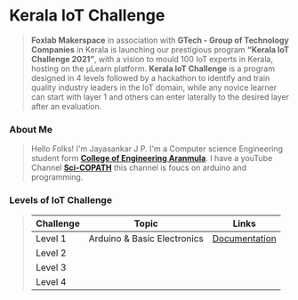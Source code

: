 # Kerala IoT Challenge

> **Foxlab Makerspace** in association with **GTech - Group of Technology Companies** in Kerala is launching our prestigious program  **“Kerala IoT Challenge 2021”**,  with a vision to mould 100 IoT experts in Kerala, hosting on the µLearn platform. **Kerala IoT Challenge** is a program designed in 4 levels followed by a hackathon to identify and train quality industry leaders in the IoT domain, while any novice learner can start with layer 1 and others can enter laterally to the desired layer after an evaluation.

### About Me
> Hello Folks! I'm Jayasankar J P. I'm a Computer science Engineering student form [**College of Engineering Aranmula**](https://cearanmula.ac.in/). I have a youTube Channel [**Sci-COPATH**](https://www.youtube.com/scicopath) this channel is foucs on arduino and programming.

### Levels of IoT Challenge

> | Challenge | Topic | Links |
> | --- | --- | --- |
> | Level 1 | Arduino & Basic Electronics | [Documentation](https://scicopath.github.io/Kerala-IoT-Challenge/pages/level_1) |
> | Level 2 | | |
> | Level 3 | | | 
> | Level 4 | | | 




